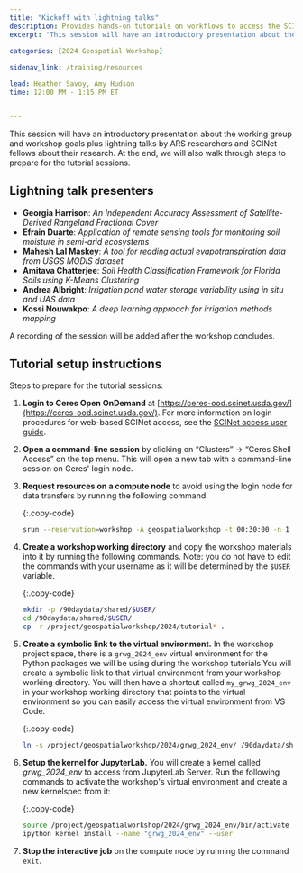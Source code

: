 ```yaml
---
title: "Kickoff with lightning talks"
description: Provides hands-on tutorials on workflows to access the SCINet HPC systems and conduct geospatial research at scale and fosters geospatial research efforts.
excerpt: "This session will have an introductory presentation about the working group and workshop goals plus lightning talks by ARS researchers and SCINet fellows about their research."
 
categories: [2024 Geospatial Workshop] 

sidenav_link: /training/resources

lead: Heather Savoy, Amy Hudson
time: 12:00 PM - 1:15 PM ET


---
```


This session will have an introductory presentation about the working group and workshop goals plus lightning talks by ARS researchers and SCINet fellows about their research. At the end, we will also walk through steps to prepare for the tutorial sessions.

## Lightning talk presenters

* **Georgia Harrison**: *An Independent Accuracy Assessment of Satellite-Derived Rangeland Fractional Cover*
* **Efrain Duarte**: *Application of remote sensing tools for monitoring soil moisture in semi-arid ecosystems*
* **Mahesh Lal Maskey**: *A tool for reading actual evapotranspiration data from USGS MODIS dataset*
* **Amitava Chatterjee**: *Soil Health Classification Framework for Florida Soils using K-Means Clustering*
* **Andrea Albright**: *Irrigation pond water storage variability using in situ and UAS data*
* **Kossi Nouwakpo**: *A deep learning approach for irrigation methods mapping*

A recording of the session will be added after the workshop concludes. 


## Tutorial setup instructions

Steps to prepare for the tutorial sessions:

1. **Login to Ceres Open OnDemand** at [https://ceres-ood.scinet.usda.gov/](https://ceres-ood.scinet.usda.gov/). For more information on login procedures for web-based SCINet access, see the [SCINet access user guide]({{site.baseurl}}/guides/access/web-based-login).

1. **Open a command-line session** by clicking on “Clusters” -> “Ceres Shell Access” on the top menu. This will open a new tab with a command-line session on Ceres' login node.

1. **Request resources on a compute node** to avoid using the login node for data transfers by running the following command. 

    {:.copy-code}
    ```bash
    srun --reservation=workshop -A geospatialworkshop -t 00:30:00 -n 1 --mem 8G --pty bash
    ```

1. **Create a workshop working directory** and copy the workshop materials into it by running the following commands. Note: you do not have to edit the commands with your username as it will be determined by the `$USER` variable.

    {:.copy-code}
    ```bash
    mkdir -p /90daydata/shared/$USER/
    cd /90daydata/shared/$USER/
    cp -r /project/geospatialworkshop/2024/tutorial* .
    ```

1. **Create a symbolic link to the virtual environment.** In the workshop project space, there is a `grwg_2024_env` virtual environment for the Python packages we will be using during the workshop tutorials.You will create a symbolic link to that virtual environment from your workshop working directory. You will then have a shortcut called `my_grwg_2024_env` in your workshop working directory that points to the virtual environment so you can easily access the virtual environment from VS Code. 

    {:.copy-code}
    ```bash
    ln -s /project/geospatialworkshop/2024/grwg_2024_env/ /90daydata/shared/$USER/my_grwg_2024_env
    ```

1. **Setup the kernel for JupyterLab.** You will create a kernel called *grwg_2024_env* to access from JupyterLab Server. Run the following commands to activate the workshop's virtual environment and create a new kernelspec from it:

    {:.copy-code}
    ```bash
    source /project/geospatialworkshop/2024/grwg_2024_env/bin/activate
    ipython kernel install --name "grwg_2024_env" --user
    ```

1. **Stop the interactive job** on the compute node by running the command `exit`.  